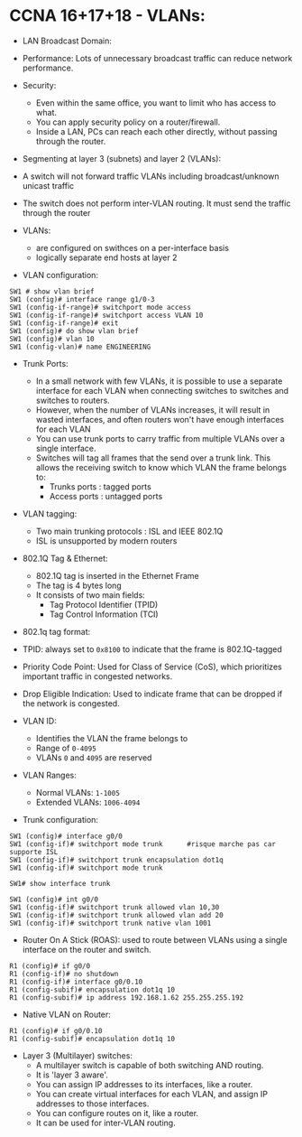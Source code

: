 # CCNA 16+17+18 - VLANs:

- LAN Broadcast Domain:
<!-- TODO IMG -->

- Performance: Lots of unnecessary broadcast traffic can reduce network performance.
- Security: 
  - Even within the same office, you want to limit who has access to what.
  - You can apply security policy on a router/firewall.
  - Inside a LAN, PCs can reach each other directly, without passing through the router.
  
- Segmenting at layer 3 (subnets) and layer 2 (VLANs):
<!-- TODO IMG -->

  - A switch will not forward traffic VLANs including broadcast/unknown unicast traffic
  - The switch does not perform inter-VLAN routing. It must send the traffic through the router
  - VLANs:
    - are configured on swithces on a per-interface basis
    - logically separate end hosts at layer 2

- VLAN configuration:
```
SW1 # show vlan brief
SW1 (config)# interface range g1/0-3
SW1 (config-if-range)# switchport mode access
SW1 (config-if-range)# switchport access VLAN 10
SW1 (config-if-range)# exit
SW1 (config)# do show vlan brief
SW1 (config)# vlan 10
SW1 (config-vlan)# name ENGINEERING
```

- Trunk Ports:
  - In a small network with few VLANs, it is possible to use a separate interface for each VLAN when connecting switches to switches and switches to routers.
  - However, when the number of VLANs increases, it will result in wasted interfaces, and often routers won't have enough interfaces for each VLAN
  - You can use trunk ports to carry traffic from multiple VLANs over a single interface.
  - Switches will tag all frames that the send over a trunk link. This allows the receiving switch to know which VLAN the frame belongs to:
    - Trunks ports : tagged ports
    - Access ports : untagged ports

- VLAN tagging:
  - Two main trunking protocols : ISL and IEEE 802.1Q
  - ISL is unsupported by modern routers

- 802.1Q Tag & Ethernet:
  - 802.1Q tag is inserted in the Ethernet Frame
  - The tag is 4 bytes long
  - It consists of two main fields:
    - Tag Protocol Identifier (TPID)
    - Tag Control Information (TCI)
<!-- TODO IMG -->

- 802.1q tag format:
<!-- TODO IMG -->

- TPID: always set to `0x8100` to indicate that the frame is 802.1Q-tagged

- Priority Code Point: Used for Class of Service (CoS), which prioritizes important traffic in congested networks.

- Drop Eligible Indication: Used to indicate frame that can be dropped if the network is congested.
  
- VLAN ID:
  - Identifies the VLAN the frame belongs to
  - Range of `0-4095`
  - VLANs `0` and `4095` are reserved

- VLAN Ranges:
  - Normal VLANs: `1-1005`
  - Extended VLANs: `1006-4094`

- Trunk configuration:
```
SW1 (config)# interface g0/0
SW1 (config-if)# switchport mode trunk      #risque marche pas car supporte ISL
SW1 (config-if)# switchport trunk encapsulation dot1q
SW1 (config-if)# switchport mode trunk

SW1# show interface trunk

SW1 (config)# int g0/0
SW1 (config-if)# switchport trunk allowed vlan 10,30
SW1 (config-if)# switchport trunk allowed vlan add 20
SW1 (config-if)# switchport trunk native vlan 1001
```

- Router On A Stick (ROAS): used to route between VLANs using a single interface on the router and switch.
```
R1 (config)# if g0/0
R1 (config-if)# no shutdown
R1 (config-if)# interface g0/0.10
R1 (config-subif)# encapsulation dot1q 10
R1 (config-subif)# ip address 192.168.1.62 255.255.255.192
```

- Native VLAN on Router:
```
R1 (config)# if g0/0.10
R1 (config-subif)# encapsulation dot1q 10
```

- Layer 3 (Multilayer) switches:
  - A multilayer switch is capable of both switching AND routing.
  - It is 'layer 3 aware'.
  - You can assign IP addresses to its interfaces, like a router.
  - You can create virtual interfaces for each VLAN, and assign IP addresses to those interfaces.
  - You can configure routes on it, like a router.
  - It can be used for inter-VLAN routing.
